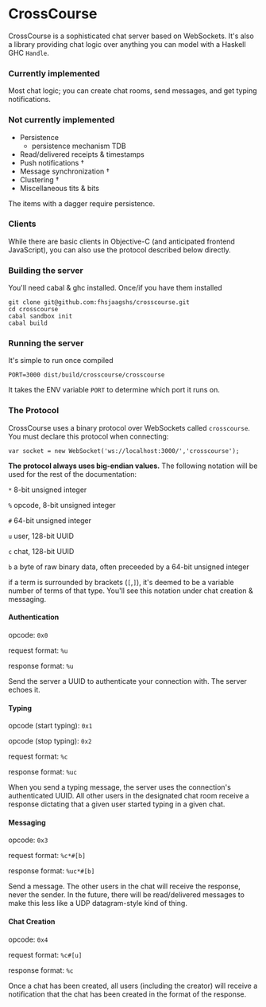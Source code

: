 # CrossCourse

CrossCourse is a sophisticated chat server based on WebSockets. It's also a library providing chat logic over anything you can model with a Haskell GHC `Handle`.

### Currently implemented

Most chat logic; you can create chat rooms, send messages, and get typing notifications.

### Not currently implemented

- Persistence
	- persistence mechanism TDB
- Read/delivered receipts & timestamps
- Push notifications †
- Message synchronization †
- Clustering †
- Miscellaneous tits & bits

The items with a dagger require persistence.

### Clients

While there are basic clients in Objective-C (and anticipated frontend JavaScript), you can also use the protocol described below directly.

### Building the server

You'll need cabal & ghc installed. Once/if you have them installed

    git clone git@github.com:fhsjaagshs/crosscourse.git
    cd crosscourse
    cabal sandbox init
    cabal build
    
### Running the server

It's simple to run once compiled

    PORT=3000 dist/build/crosscourse/crosscourse
    
It takes the ENV variable `PORT` to determine which port it runs on.

### The Protocol

CrossCourse uses a binary protocol over WebSockets called `crosscourse`. You must declare this protocol when connecting:

    var socket = new WebSocket('ws://localhost:3000/','crosscourse');
 
**The protocol always uses big-endian values.** The following notation will be used for the rest of the documentation:

`*` 8-bit unsigned integer

`%` opcode, 8-bit unsigned integer

`#` 64-bit unsigned integer

`u` user, 128-bit UUID

`c` chat, 128-bit UUID

`b` a byte of raw binary data, often preceeded by a 64-bit unsigned integer

if a term is surrounded by brackets (`[`,`]`), it's deemed to be a variable number of terms of that type. You'll see this notation under chat creation & messaging.
   
    
#### Authentication

opcode: `0x0`

request format: `%u`

response format: `%u`


Send the server a UUID to authenticate your connection with. The server echoes it.

#### Typing

opcode (start typing): `0x1`

opcode (stop typing): `0x2`

request format: `%c`

response format: `%uc`


When you send a typing message, the server uses the connection's authenticated UUID. All other users in the designated chat room receive a response dictating that a given user started typing in a given chat.

#### Messaging

opcode: `0x3`

request format: `%c*#[b]`

response format: `%uc*#[b]`

Send a message. The other users in the chat will receive the response, never the sender. In the future, there will be read/delivered messages to make this less like a UDP datagram-style kind of thing.

#### Chat Creation

opcode: `0x4`

request format: `%c#[u]`

response format: `%c`

Once a chat has been created, all users (including the creator) will receive a notification that the chat has been created in the format of the response.

